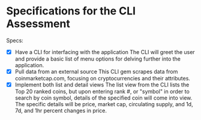 # Specifications for the CLI Assessment

Specs:
- [x] Have a CLI for interfacing with the application
      The CLI will greet the user and provide a basic list of menu options for delving further into the application.
- [x] Pull data from an external source
      This CLI gem scrapes data from coinmarketcap.com, focusing on cryptocurrencies and their attributes.
- [x] Implement both list and detail views
      The list view from the CLI lists the Top 20 ranked coins, but upon entering rank #, or "symbol" in order to search by coin symbol, details of the specified coin will come into view. The specific details will be price, market cap, circulating supply, and 1d, 7d, and 1hr percent changes in price.
